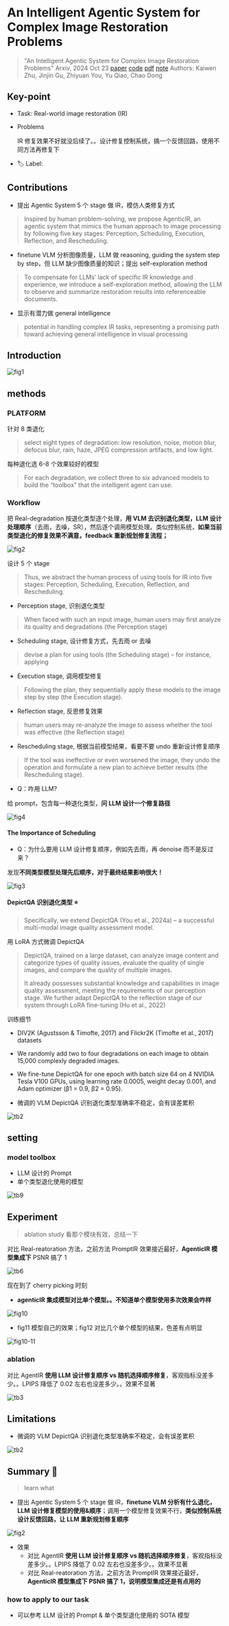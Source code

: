 # An Intelligent Agentic System for Complex Image Restoration Problems

> "An Intelligent Agentic System for Complex Image Restoration Problems" Arxiv, 2024 Oct 23
> [paper](http://arxiv.org/abs/2410.17809v1) [code]() [pdf](./2024_10_Arxiv_An-Intelligent-Agentic-System-for-Complex-Image-Restoration-Problems.pdf) [note](./2024_10_Arxiv_An-Intelligent-Agentic-System-for-Complex-Image-Restoration-Problems_Note.md)
> Authors: Kaiwen Zhu, Jinjin Gu, Zhiyuan You, Yu Qiao, Chao Dong

## Key-point

- Task: Real-world image restoration (IR)

- Problems

  IR 修复效果不好就没后续了。。设计修复控制系统，搞一个反馈回路，使用不同方法再修复下

- :label: Label:



## Contributions

- 提出 Agentic System 5 个 stage 做 IR，模仿人类修复方式

>  Inspired by human problem-solving, we propose AgenticIR, an agentic system that mimics the human approach to image processing by following five key stages: Perception, Scheduling, Execution, Reflection, and Rescheduling. 

- finetune VLM 分析图像质量，LLM 做 reasoning, guiding the system step by step，但 LLM 缺少图像质量的知识；提出 self-exploration method

>  To compensate for LLMs’ lack of specific IR knowledge and experience, we introduce a self-exploration method, allowing the LLM to observe and summarize restoration results into referenceable documents.

- 显示有潜力做 general intelligence

>  potential in handling complex IR tasks, representing a promising path toward achieving general intelligence in visual processing



## Introduction

![fig1](docs/2024_10_Arxiv_An-Intelligent-Agentic-System-for-Complex-Image-Restoration-Problems_Note/fig1.png)





## methods



### PLATFORM

针对 8 类退化

> select eight types of degradation: low resolution, noise, motion blur, defocus blur, rain, haze, JPEG compression artifacts, and low light.

每种退化选 6-8 个效果较好的模型

>  For each degradation, we collect three to six advanced models to build the “toolbox” that the intelligent agent can use. 



### Workflow

把 Real-degradation 按退化类型逐个处理，**用 VLM 去识别退化类型，LLM 设计处理顺序**（去雨，去噪，SR），然后逐个调用模型处理。类似控制系统，**如果当前类型退化的修复效果不满意，feedback 重新规划修复流程；**

![fig2](docs/2024_10_Arxiv_An-Intelligent-Agentic-System-for-Complex-Image-Restoration-Problems_Note/fig2.png)



设计 5 个 stage

> Thus, we abstract the human process of using tools for IR into five stages: Perception, Scheduling, Execution, Reflection, and Rescheduling.

- Perception stage, 识别退化类型

> When faced with such an input image, human users may first analyze its quality and degradations (the Perception stage)

- Scheduling stage, 设计修复方式，先去雨 or 去噪

> devise a plan for using tools (the Scheduling stage) – for instance, applying

- Execution stage, 调用模型修复

> Following the plan, they sequentially apply these models to the image step by step (the Execution stage). 

- Reflection stage, 反思修复效果

> human users may re-analyze the image to assess whether the tool was effective (the Reflection stage)

- Rescheduling stage, 根据当前模型结果，看要不要 undo 重新设计修复顺序

> If the tool was ineffective or even worsened the image, they undo the operation and formulate a new plan to achieve better results (the Rescheduling stage).



- Q：咋用 LLM?

给 prompt，包含每一种退化类型，**问 LLM 设计一个修复路径**

![fig4](docs/2024_10_Arxiv_An-Intelligent-Agentic-System-for-Complex-Image-Restoration-Problems_Note/fig4.png)





#### **The Importance of Scheduling**

- Q：为什么要用 LLM 设计修复顺序，例如先去雨，再 denoise 而不是反过来？

发现**不同类型模型处理先后顺序，对于最终结果影响很大！**

![fig3](docs/2024_10_Arxiv_An-Intelligent-Agentic-System-for-Complex-Image-Restoration-Problems_Note/fig3.png)



#### DepictQA 识别退化类型 :star:

> Specifically, we extend DepictQA (You et al., 2024a) – a successful multi-modal image quality assessment model. 

用 LoRA 方式微调 DepictQA

> DepictQA, trained on a large dataset, can analyze image content and categorize types of quality issues, evaluate the quality of single images, and compare the quality of multiple images. 
>
>  It already possesses substantial knowledge and capabilities in image quality assessment, meeting the requirements of our perception stage. We further adapt DepictQA to the reflection stage of our system through LoRA fine-tuning (Hu et al., 2022)



训练细节

- DIV2K (Agustsson & Timofte, 2017) and Flickr2K (Timofte et al., 2017) datasets
- We randomly add two to four degradations on each image to obtain 15,000 complexly degraded images.
- We fine-tune DepictQA for one epoch with batch size 64 on 4 NVIDIA Tesla V100 GPUs, using learning rate 0.0005, weight decay 0.001, and Adam optimizer (β1 = 0.9, β2 = 0.95).



- 微调的 VLM DepictQA 识别退化类型准确率不稳定，会有误差累积

![tb2](docs/2024_10_Arxiv_An-Intelligent-Agentic-System-for-Complex-Image-Restoration-Problems_Note/tb2.png)

### 

## setting

### model toolbox

- LLM 设计的 Prompt
- 单个类型退化使用的模型

![tb9](docs/2024_10_Arxiv_An-Intelligent-Agentic-System-for-Complex-Image-Restoration-Problems_Note/tb9.png)



## Experiment

> ablation study 看那个模块有效，总结一下

对比 Real-reatoration 方法，之前方法 PromptIR 效果接近最好，**AgenticIR 模型集成下** PSNR 搞了 1

![tb6](docs/2024_10_Arxiv_An-Intelligent-Agentic-System-for-Complex-Image-Restoration-Problems_Note/tb6.png)



现在到了 cherry picking 时刻

- **agenticIR 集成模型对比单个模型。。不知道单个模型使用多次效果会咋样**

![fig10](docs/2024_10_Arxiv_An-Intelligent-Agentic-System-for-Complex-Image-Restoration-Problems_Note/fig10.png)

- fig11 模型自己的效果；fig12 对比几个单个模型的结果，色差有点明显

![fig10-11](docs/2024_10_Arxiv_An-Intelligent-Agentic-System-for-Complex-Image-Restoration-Problems_Note/fig10-11.png)



### ablation

对比 AgentIR **使用 LLM 设计修复顺序 vs 随机选择顺序修复**，客观指标没差多少。。LPIPS 降低了 0.02 左右也没差多少。。效果不显著

![tb3](docs/2024_10_Arxiv_An-Intelligent-Agentic-System-for-Complex-Image-Restoration-Problems_Note/tb3.png)





## Limitations

- 微调的 VLM DepictQA 识别退化类型准确率不稳定，会有误差累积

![tb2](docs/2024_10_Arxiv_An-Intelligent-Agentic-System-for-Complex-Image-Restoration-Problems_Note/tb2.png)

## Summary :star2:

> learn what

- 提出 Agentic System 5 个 stage 做 IR，**finetune VLM 分析有什么退化，LLM 设计修复模型的使用&顺序**；调用一个模型修复效果不行，**类似控制系统设计反馈回路，让 LLM 重新规划修复顺序**

![fig2](docs/2024_10_Arxiv_An-Intelligent-Agentic-System-for-Complex-Image-Restoration-Problems_Note/fig2.png)

- 效果
  - 对比 AgentIR **使用 LLM 设计修复顺序 vs 随机选择顺序修复**，客观指标没差多少。。LPIPS 降低了 0.02 左右也没差多少。。效果不显著
  - 对比 Real-reatoration 方法，之前方法 PromptIR 效果接近最好，**AgenticIR 模型集成下 PSNR 搞了 1，说明模型集成还是有点用的**





### how to apply to our task

- 可以参考 LLM 设计的 Prompt & 单个类型退化使用的 SOTA 模型
